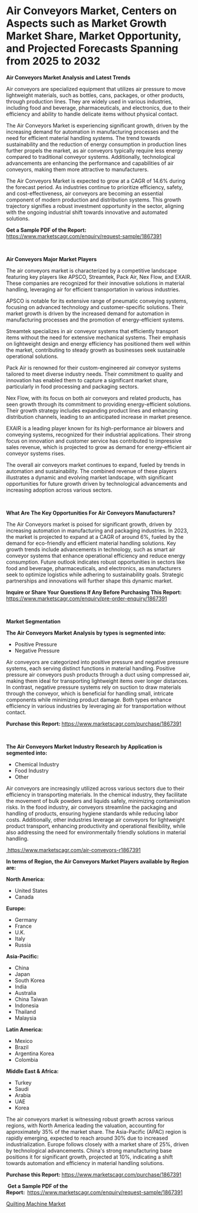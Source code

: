 <p><h1>Air Conveyors Market, Centers on Aspects such as Market Growth Market Share, Market Opportunity, and Projected Forecasts Spanning from 2025 to 2032</h1></p><p><strong>Air Conveyors Market Analysis and Latest Trends</strong></p>
<p><p>Air conveyors are specialized equipment that utilizes air pressure to move lightweight materials, such as bottles, cans, packages, or other products, through production lines. They are widely used in various industries, including food and beverage, pharmaceuticals, and electronics, due to their efficiency and ability to handle delicate items without physical contact.</p><p>The Air Conveyors Market is experiencing significant growth, driven by the increasing demand for automation in manufacturing processes and the need for efficient material handling systems. The trend towards sustainability and the reduction of energy consumption in production lines further propels the market, as air conveyors typically require less energy compared to traditional conveyor systems. Additionally, technological advancements are enhancing the performance and capabilities of air conveyors, making them more attractive to manufacturers.</p><p>The Air Conveyors Market is expected to grow at a CAGR of 14.6% during the forecast period. As industries continue to prioritize efficiency, safety, and cost-effectiveness, air conveyors are becoming an essential component of modern production and distribution systems. This growth trajectory signifies a robust investment opportunity in the sector, aligning with the ongoing industrial shift towards innovative and automated solutions.</p></p>
<p><strong>Get a Sample PDF of the Report:&nbsp;</strong> <a href="https://www.marketscagr.com/enquiry/request-sample/1867391?utm_campaign=3127&utm_medium=2&utm_source=Github&utm_content=ia&utm_term=10042025&utm_id=air-conveyors">https://www.marketscagr.com/enquiry/request-sample/1867391</a></p>
<p>&nbsp;</p>
<p><strong>Air Conveyors Major Market Players</strong></p>
<p><p>The air conveyors market is characterized by a competitive landscape featuring key players like APSCO, Streamtek, Pack Air, Nex Flow, and EXAIR. These companies are recognized for their innovative solutions in material handling, leveraging air for efficient transportation in various industries.</p><p>APSCO is notable for its extensive range of pneumatic conveying systems, focusing on advanced technology and customer-specific solutions. Their market growth is driven by the increased demand for automation in manufacturing processes and the promotion of energy-efficient systems.</p><p>Streamtek specializes in air conveyor systems that efficiently transport items without the need for extensive mechanical systems. Their emphasis on lightweight design and energy efficiency has positioned them well within the market, contributing to steady growth as businesses seek sustainable operational solutions.</p><p>Pack Air is renowned for their custom-engineered air conveyor systems tailored to meet diverse industry needs. Their commitment to quality and innovation has enabled them to capture a significant market share, particularly in food processing and packaging sectors.</p><p>Nex Flow, with its focus on both air conveyors and related products, has seen growth through its commitment to providing energy-efficient solutions. Their growth strategy includes expanding product lines and enhancing distribution channels, leading to an anticipated increase in market presence.</p><p>EXAIR is a leading player known for its high-performance air blowers and conveying systems, recognized for their industrial applications. Their strong focus on innovation and customer service has contributed to impressive sales revenue, which is projected to grow as demand for energy-efficient air conveyor systems rises.</p><p>The overall air conveyors market continues to expand, fueled by trends in automation and sustainability. The combined revenue of these players illustrates a dynamic and evolving market landscape, with significant opportunities for future growth driven by technological advancements and increasing adoption across various sectors.</p></p>
<p>&nbsp;</p>
<p><strong>What Are The Key Opportunities For Air Conveyors Manufacturers?</strong></p>
<p><p>The Air Conveyors market is poised for significant growth, driven by increasing automation in manufacturing and packaging industries. In 2023, the market is projected to expand at a CAGR of around 6%, fueled by the demand for eco-friendly and efficient material handling solutions. Key growth trends include advancements in technology, such as smart air conveyor systems that enhance operational efficiency and reduce energy consumption. Future outlook indicates robust opportunities in sectors like food and beverage, pharmaceuticals, and electronics, as manufacturers seek to optimize logistics while adhering to sustainability goals. Strategic partnerships and innovations will further shape this dynamic market.</p></p>
<p><strong>Inquire or Share Your Questions If Any Before Purchasing This Report:</strong> <a href="https://www.marketscagr.com/enquiry/pre-order-enquiry/1867391?utm_campaign=3127&utm_medium=2&utm_source=Github&utm_content=ia&utm_term=10042025&utm_id=air-conveyors">https://www.marketscagr.com/enquiry/pre-order-enquiry/1867391</a></p>
<p>&nbsp;</p>
<p><strong>Market Segmentation</strong></p>
<p><strong>The Air Conveyors Market Analysis by types is segmented into:</strong></p>
<p><ul><li>Positive Pressure</li><li>Negative Pressure</li></ul></p>
<p><p>Air conveyors are categorized into positive pressure and negative pressure systems, each serving distinct functions in material handling. Positive pressure air conveyors push products through a duct using compressed air, making them ideal for transporting lightweight items over longer distances. In contrast, negative pressure systems rely on suction to draw materials through the conveyor, which is beneficial for handling small, intricate components while minimizing product damage. Both types enhance efficiency in various industries by leveraging air for transportation without contact.</p></p>
<p><strong>Purchase this Report:&nbsp;</strong><a href="https://www.marketscagr.com/purchase/1867391?utm_campaign=3127&utm_medium=2&utm_source=Github&utm_content=ia&utm_term=10042025&utm_id=air-conveyors">https://www.marketscagr.com/purchase/1867391</a></p>
<p>&nbsp;</p>
<p><strong>The Air Conveyors Market Industry Research by Application is segmented into:</strong></p>
<p><ul><li>Chemical Industry</li><li>Food Industry</li><li>Other</li></ul></p>
<p><p>Air conveyors are increasingly utilized across various sectors due to their efficiency in transporting materials. In the chemical industry, they facilitate the movement of bulk powders and liquids safely, minimizing contamination risks. In the food industry, air conveyors streamline the packaging and handling of products, ensuring hygiene standards while reducing labor costs. Additionally, other industries leverage air conveyors for lightweight product transport, enhancing productivity and operational flexibility, while also addressing the need for environmentally friendly solutions in material handling.</p></p>
<p><a href="https://www.marketscagr.com/air-conveyors-r1867391?utm_campaign=3127&utm_medium=2&utm_source=Github&utm_content=ia&utm_term=10042025&utm_id=air-conveyors">&nbsp;https://www.marketscagr.com/air-conveyors-r1867391</a></p>
<p><strong>In terms of Region, the Air Conveyors Market Players available by Region are:</strong></p>
<p>
    <p> <strong> North America: </strong>
        <ul>
            <li>United States</li>
            <li>Canada</li>
        </ul>
        </p> 
    <p> <strong> Europe: </strong>
        <ul>
            <li>Germany</li>
            <li>France</li>
            <li>U.K.</li>
            <li>Italy</li>
            <li>Russia</li>
        </ul>
        </p> 
    <p> <strong> Asia-Pacific: </strong>
        <ul>
            <li>China</li>
            <li>Japan</li>
            <li>South Korea</li>
            <li>India</li>
            <li>Australia</li>
            <li>China Taiwan</li>
            <li>Indonesia</li>
            <li>Thailand</li>
            <li>Malaysia</li>
        </ul>
        </p> 
    <p> <strong> Latin America: </strong>
        <ul>
            <li>Mexico</li>
            <li>Brazil</li>
            <li>Argentina Korea</li>
            <li>Colombia</li>
        </ul>
        </p> 
    <p> <strong> Middle East & Africa: </strong>
        <ul>
            <li>Turkey</li>
            <li>Saudi</li>
            <li>Arabia</li>
            <li>UAE</li>
            <li>Korea</li>
        </ul>
    </p>
    </p>
<p><p>The air conveyors market is witnessing robust growth across various regions, with North America leading the valuation, accounting for approximately 35% of the market share. The Asia-Pacific (APAC) region is rapidly emerging, expected to reach around 30% due to increased industrialization. Europe follows closely with a market share of 25%, driven by technological advancements. China's strong manufacturing base positions it for significant growth, projected at 10%, indicating a shift towards automation and efficiency in material handling solutions.</p></p>
<p><strong>Purchase this Report: </strong><a href="https://www.marketscagr.com/purchase/1867391?utm_campaign=3127&utm_medium=2&utm_source=Github&utm_content=ia&utm_term=10042025&utm_id=air-conveyors">https://www.marketscagr.com/purchase/1867391</a></p>
<p>&nbsp;<strong>Get a Sample PDF of the Report:&nbsp;&nbsp;</strong><a href="https://www.marketscagr.com/enquiry/request-sample/1867391?utm_campaign=3127&utm_medium=2&utm_source=Github&utm_content=ia&utm_term=10042025&utm_id=air-conveyors">https://www.marketscagr.com/enquiry/request-sample/1867391</a></p>
<p><strong></strong></p>
<p><p><a href="https://github.com/delcirodda4f/Market-Research-Report-List-1/blob/main/quilting-machine-market.md?utm_campaign=3127&utm_medium=2&utm_source=Github&utm_content=ia&utm_term=10042025&utm_id=air-conveyors">Quilting Machine Market</a></p></p>